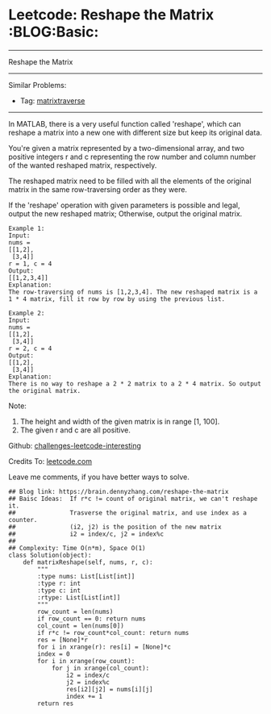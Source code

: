 # Leetcode: Reshape the Matrix     :BLOG:Basic:


---

Reshape the Matrix  

---

Similar Problems:  
-   Tag: [matrixtraverse](https://brain.dennyzhang.com/tag/matrixtraverse)

---

In MATLAB, there is a very useful function called 'reshape', which can reshape a matrix into a new one with different size but keep its original data.  

You're given a matrix represented by a two-dimensional array, and two positive integers r and c representing the row number and column number of the wanted reshaped matrix, respectively.  

The reshaped matrix need to be filled with all the elements of the original matrix in the same row-traversing order as they were.  

If the 'reshape' operation with given parameters is possible and legal, output the new reshaped matrix; Otherwise, output the original matrix.  

    Example 1:
    Input: 
    nums = 
    [[1,2],
     [3,4]]
    r = 1, c = 4
    Output: 
    [[1,2,3,4]]
    Explanation:
    The row-traversing of nums is [1,2,3,4]. The new reshaped matrix is a 1 * 4 matrix, fill it row by row by using the previous list.

    Example 2:
    Input: 
    nums = 
    [[1,2],
     [3,4]]
    r = 2, c = 4
    Output: 
    [[1,2],
     [3,4]]
    Explanation:
    There is no way to reshape a 2 * 2 matrix to a 2 * 4 matrix. So output the original matrix.

Note:  
1.  The height and width of the given matrix is in range [1, 100].
2.  The given r and c are all positive.

Github: [challenges-leetcode-interesting](https://github.com/DennyZhang/challenges-leetcode-interesting/tree/master/reshape-the-matrix)  

Credits To: [leetcode.com](https://leetcode.com/problems/reshape-the-matrix/description/)  

Leave me comments, if you have better ways to solve.  

    ## Blog link: https://brain.dennyzhang.com/reshape-the-matrix
    ## Baisc Ideas:  If r*c != count of original matrix, we can't reshape it.
    ##               Trasverse the original matrix, and use index as a counter.
    ##               (i2, j2) is the position of the new matrix
    ##               i2 = index/c, j2 = index%c
    ##
    ## Complexity: Time O(n*m), Space O(1)
    class Solution(object):
        def matrixReshape(self, nums, r, c):
            """
            :type nums: List[List[int]]
            :type r: int
            :type c: int
            :rtype: List[List[int]]
            """
            row_count = len(nums)
            if row_count == 0: return nums
            col_count = len(nums[0])
            if r*c != row_count*col_count: return nums
            res = [None]*r
            for i in xrange(r): res[i] = [None]*c
            index = 0
            for i in xrange(row_count):
                for j in xrange(col_count):
                    i2 = index/c
                    j2 = index%c
                    res[i2][j2] = nums[i][j]
                    index += 1
            return res